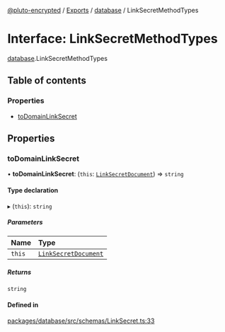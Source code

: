 [@pluto-encrypted](../README.md) / [Exports](../modules.md) / [database](../modules/database.md) / LinkSecretMethodTypes

# Interface: LinkSecretMethodTypes

[database](../modules/database.md).LinkSecretMethodTypes

## Table of contents

### Properties

- [toDomainLinkSecret](database.LinkSecretMethodTypes.md#todomainlinksecret)

## Properties

### toDomainLinkSecret

• **toDomainLinkSecret**: (`this`: [`LinkSecretDocument`](../modules/database.md#linksecretdocument)) => `string`

#### Type declaration

▸ (`this`): `string`

##### Parameters

| Name | Type |
| :------ | :------ |
| `this` | [`LinkSecretDocument`](../modules/database.md#linksecretdocument) |

##### Returns

`string`

#### Defined in

[packages/database/src/schemas/LinkSecret.ts:33](https://github.com/atala-community-projects/pluto-encrypted/blob/44f9334/packages/database/src/schemas/LinkSecret.ts#L33)
